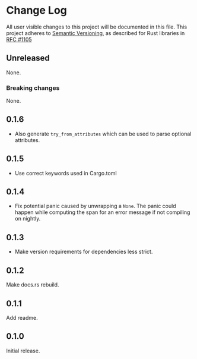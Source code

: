 # Change Log

All user visible changes to this project will be documented in this file.
This project adheres to [Semantic Versioning](http://semver.org/), as described
for Rust libraries in [RFC #1105](https://github.com/rust-lang/rfcs/blob/master/text/1105-api-evolution.md)

## Unreleased

None.

### Breaking changes

None.

## 0.1.6

- Also generate `try_from_attributes` which can be used to parse optional attributes.

## 0.1.5

- Use correct keywords used in Cargo.toml

## 0.1.4

- Fix potential panic caused by unwrapping a `None`. The panic could happen while computing the span for an error message if not compiling on nightly.

## 0.1.3

- Make version requirements for dependencies less strict.

## 0.1.2

Make docs.rs rebuild.

## 0.1.1

Add readme.

## 0.1.0

Initial release.
